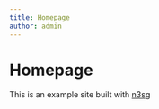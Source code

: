 ```yaml
---
title: Homepage
author: admin
---
```

# Homepage

This is an example site built with [n3sg](https://github.com/pniedzwiedzinski/n3sg)
